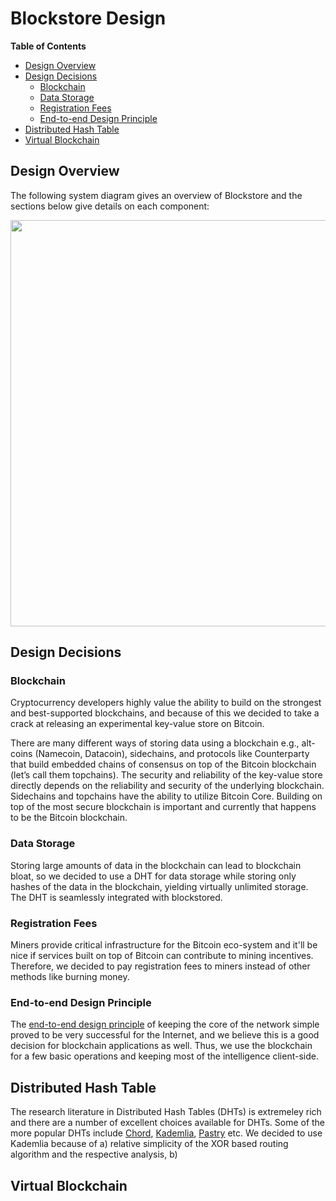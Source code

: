 # Blockstore Design

__Table of Contents__

- [Design Overview](<#design-overview>)
- [Design Decisions](<#design-decisions>)
    - [Blockchain](#blockchain)
    - [Data Storage](#data-storage)
    - [Registration Fees](#registration-fees)
    - [End-to-end Design Principle](#end-to-end-design-principle)
- [Distributed Hash Table](<#distributed-hash-table>)
- [Virtual Blockchain](<#virtual-blockchain>)
    
## Design Overview

The following system diagram gives an overview of Blockstore and the sections below give details on each component:

<img src="https://s3.amazonaws.com/onenameblog/openname-bitcoin-dht-diagram-4.png" width="650"/>

## Design Decisions 

### Blockchain

Cryptocurrency developers highly value the ability to build on the strongest and best-supported blockchains, and because of this we decided to take a crack at releasing an experimental key-value store on Bitcoin.

There are many different ways of storing data using a blockchain e.g.,  alt-coins (Namecoin, Datacoin), sidechains, and protocols like Counterparty that build embedded chains of consensus on top of the Bitcoin blockchain (let’s call them topchains). The security and reliability of the key-value store directly depends on the reliability and security of the underlying blockchain. Sidechains and topchains have the ability to utilize Bitcoin Core. Building on top of the most secure blockchain is important and currently that happens to be the Bitcoin blockchain.

### Data Storage 

Storing large amounts of data in the blockchain can lead to blockchain bloat, so we decided to use a DHT for data storage while storing only hashes of the data in the blockchain, yielding virtually unlimited storage. The DHT is seamlessly integrated with blockstored.

### Registration Fees 

Miners provide critical infrastructure for the Bitcoin eco-system and it'll be nice if services built on top of Bitcoin can contribute to mining incentives. Therefore, we decided to pay registration fees to miners instead of other methods like burning money.

### End-to-end Design Principle

The [end-to-end design principle](http://en.wikipedia.org/wiki/End-to-end_principle) of keeping the core of the network simple proved to be very successful for the Internet, and we believe this is a good decision for blockchain applications as well. Thus, we use the blockchain for a few basic operations and keeping most of the intelligence client-side.

## Distributed Hash Table 

The research literature in Distributed Hash Tables (DHTs) is extremeley rich and there are a number of excellent choices available for DHTs. Some of the more popular DHTs include [Chord](http://en.wikipedia.org/wiki/Chord_%28peer-to-peer%29), [Kademlia](http://en.wikipedia.org/wiki/Kademlia), [Pastry](http://en.wikipedia.org/wiki/Pastry_(DHT)) etc. We decided to use Kademlia because of a) relative simplicity of the XOR based routing algorithm and the respective analysis, b) 

## Virtual Blockchain
